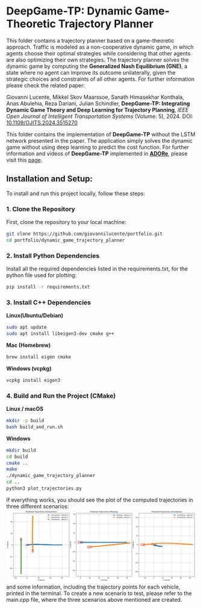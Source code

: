 # DeepGame-TP: Dynamic Game-Theoretic Trajectory Planner
This folder contains a trajectory planner based on a game-theoretic approach. Traffic is modeled as a non-cooperative dynamic game, in which agents choose their optimal strategies while considering that other agents are also optimizing their own strategies. The trajectory planner solves the dynamic game by computing the **Generalized Nash Equilibrium (GNE)**, a state where no agent can improve its outcome unilaterally, given the strategic choices and constraints of all other agents. For further information please check the related paper: 


Giovanni Lucente, Mikkel Skov Maarssoe, Sanath Himasekhar Konthala, Anas Abulehia, Reza Dariani, Julian Schindler, **DeepGame-TP: Integrating Dynamic Game Theory and Deep Learning for Trajectory Planning**, *IEEE Open Journal of Intelligent Transportation Systems* (Volume: 5), 2024. DOI: [10.1109/OJITS.2024.3515270](https://doi.org/10.1109/OJITS.2024.3515270)


This folder contains the implementation of **DeepGame-TP** without the LSTM network presented in the paper. The application simply solves the dynamic game without using deep learning to predict the cost function. 
For further information and videos of **DeepGame-TP** implemented in [**ADORe**](https://github.com/eclipse-adore/adore), please visit this [page](https://giovannilucente.github.io/portfolio/dynamic_game_trajectory_planner/index.html).

## Installation and Setup:
To install and run this project locally, follow these steps:

### 1. Clone the Repository
First, clone the repository to your local machine:
```bash
git clone https://github.com/giovannilucente/portfolio.git
cd portfolio/dynamic_game_trajectory_planner
```

### 2. Install Python Dependencies
Install all the required dependencies listed in the requirements.txt, for the python file used for plotting:
```bash
pip install -r requirements.txt
```

### 3. Install C++ Dependencies

**Linux(Ubuntu/Debian)**
```bash
sudo apt update
sudo apt install libeigen3-dev cmake g++
```

**Mac (Homebrew)**
```bash
brew install eigen cmake
```

**Windows (vcpkg)**
```bash
vcpkg install eigen3
```

### 4. Build and Run the Project (CMake)
**Linux / macOS**
```bash
mkdir -p build
bash build_and_run.sh
```
**Windows**
```bash
mkdir build
cd build
cmake ..
make
./dynamic_game_trajectory_planner
cd ..
python3 plot_trajectories.py
```
If everything works, you should see the plot of the computed trajectories in three different scenarios:
![Trajectories](media/Trajectories_dynamic_game.png)
and some information, including the trajectory points for each vehicle, printed in the terminal.
To create a new scenario to test, please refer to the main.cpp file, where the three scenarios above mentioned are created.
